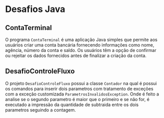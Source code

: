 # Desafios Java

## ContaTerminal

O programa `ContaTerminal` é uma aplicação Java simples que permite aos usuários criar uma conta bancária fornecendo informações como nome, agência, número da conta e saldo. Os usuários têm a opção de confirmar ou rejeitar os dados fornecidos antes de finalizar a criação da conta.


## DesafioControleFluxo

O projeto `DesafioControleFluxo` possui a classe `Contador` na qual é possui os comandos para inserir dois parametros com tratamento de exceções com a exceção customizada `ParametrosInvalidosException`. Onde é feito a analise se o segundo parametro é maior que o primeiro e se não for, é executado a impressão da quantidade de subtraida entre os dois parametros seguindo a contagem.
